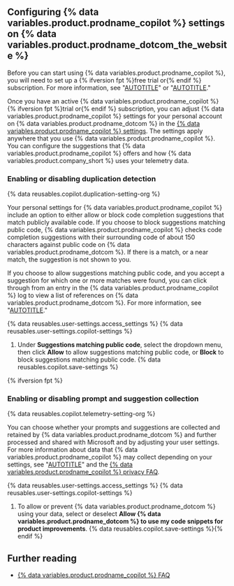 ## Configuring {% data variables.product.prodname_copilot %} settings on {% data variables.product.prodname_dotcom_the_website %}

Before you can start using {% data variables.product.prodname_copilot %}, you will need to set up a {% ifversion fpt %}free trial or{% endif %} subscription. For more information, see "[AUTOTITLE](/billing/managing-billing-for-github-copilot/managing-your-github-copilot-subscription-for-your-personal-account)" or "[AUTOTITLE](/billing/managing-billing-for-github-copilot/managing-your-github-copilot-subscription-for-your-organization-or-enterprise)."

Once you have an active {% data variables.product.prodname_copilot %} {% ifversion fpt %}trial or{% endif %} subscription, you can adjust {% data variables.product.prodname_copilot %} settings for your personal account on {% data variables.product.prodname_dotcom %} in the [{% data variables.product.prodname_copilot %} settings](https://github.com/settings/copilot). The settings apply anywhere that you use {% data variables.product.prodname_copilot %}. You can configure the suggestions that {% data variables.product.prodname_copilot %} offers and how {% data variables.product.company_short %} uses your telemetry data.

### Enabling or disabling duplication detection

{% data reusables.copilot.duplication-setting-org %}

Your personal settings for {% data variables.product.prodname_copilot %} include an option to either allow or block code completion suggestions that match publicly available code. If you choose to block suggestions matching public code, {% data variables.product.prodname_copilot %} checks code completion suggestions with their surrounding code of about 150 characters against public code on {% data variables.product.prodname_dotcom %}. If there is a match, or a near match, the suggestion is not shown to you.

If you choose to allow suggestions matching public code, and you accept a suggestion for which one or more matches were found, you can click through from an entry in the {% data variables.product.prodname_copilot %} log to view a list of references on {% data variables.product.prodname_dotcom %}. For more information, see "[AUTOTITLE](/copilot/using-github-copilot/finding-public-code-that-matches-github-copilot-suggestions)."

{% data reusables.user-settings.access_settings %}
{% data reusables.user-settings.copilot-settings %}
1. Under **Suggestions matching public code**, select the dropdown menu, then click **Allow** to allow suggestions matching public code, or **Block** to block suggestions matching public code.
{% data reusables.copilot.save-settings %}

{% ifversion fpt %}

### Enabling or disabling prompt and suggestion collection

{% data reusables.copilot.telemetry-setting-org %}

You can choose whether your prompts and suggestions are collected and retained by {% data variables.product.prodname_dotcom %} and further processed and shared with Microsoft and by adjusting your user settings. For more information about data that {% data variables.product.prodname_copilot %} may collect depending on your settings, see "[AUTOTITLE](/free-pro-team@latest/site-policy/github-terms/github-terms-for-additional-products-and-features#github-copilot)" and the [{% data variables.product.prodname_copilot %} privacy FAQ](https://github.com/features/copilot/#faq-privacy-copilot-for-business).

{% data reusables.user-settings.access_settings %}
{% data reusables.user-settings.copilot-settings %}
1. To allow or prevent {% data variables.product.prodname_dotcom %} using your data, select or deselect **Allow {% data variables.product.prodname_dotcom %} to use my code snippets for product improvements**.
{% data reusables.copilot.save-settings %}{% endif %}

## Further reading

- [{% data variables.product.prodname_copilot %} FAQ](https://github.com/features/copilot/#faq)
